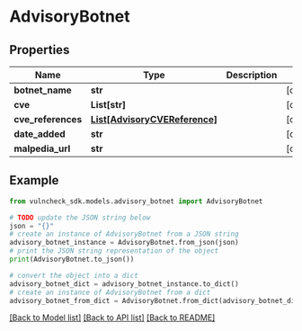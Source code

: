 # AdvisoryBotnet


## Properties

Name | Type | Description | Notes
------------ | ------------- | ------------- | -------------
**botnet_name** | **str** |  | [optional] 
**cve** | **List[str]** |  | [optional] 
**cve_references** | [**List[AdvisoryCVEReference]**](AdvisoryCVEReference.md) |  | [optional] 
**date_added** | **str** |  | [optional] 
**malpedia_url** | **str** |  | [optional] 

## Example

```python
from vulncheck_sdk.models.advisory_botnet import AdvisoryBotnet

# TODO update the JSON string below
json = "{}"
# create an instance of AdvisoryBotnet from a JSON string
advisory_botnet_instance = AdvisoryBotnet.from_json(json)
# print the JSON string representation of the object
print(AdvisoryBotnet.to_json())

# convert the object into a dict
advisory_botnet_dict = advisory_botnet_instance.to_dict()
# create an instance of AdvisoryBotnet from a dict
advisory_botnet_from_dict = AdvisoryBotnet.from_dict(advisory_botnet_dict)
```
[[Back to Model list]](../README.md#documentation-for-models) [[Back to API list]](../README.md#documentation-for-api-endpoints) [[Back to README]](../README.md)


